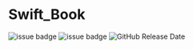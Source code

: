 # Swift_Book

![issue badge](https://img.shields.io/badge/ver.-Swift5-orange?logo=swift)
![issue badge](https://img.shields.io/badge/ver.-Xcode11-blue?logo=xcode)
![GitHub Release Date](https://img.shields.io/github/release-date/Axe-Num1/Swift_Book)
